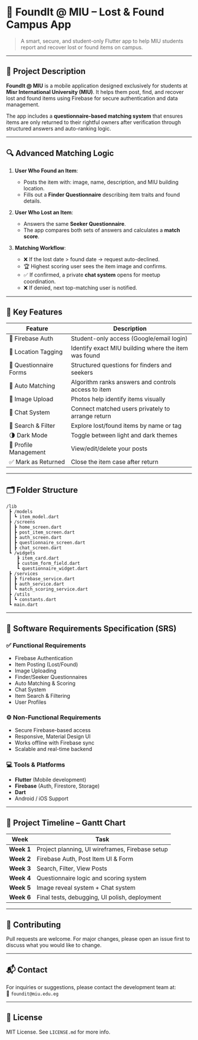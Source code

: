 # 📱 FoundIt @ MIU – Lost & Found Campus App

> A smart, secure, and student-only Flutter app to help MIU students report and recover lost or found items on campus.

---

## 🧾 Project Description

**FoundIt @ MIU** is a mobile application designed exclusively for students at **Misr International University (MIU)**. It helps them post, find, and recover lost and found items using Firebase for secure authentication and data management.

The app includes a **questionnaire-based matching system** that ensures items are only returned to their rightful owners after verification through structured answers and auto-ranking logic.

---

## 🔍 Advanced Matching Logic

1. **User Who Found an Item**:
   - Posts the item with: image, name, description, and MIU building location.
   - Fills out a **Finder Questionnaire** describing item traits and found details.

2. **User Who Lost an Item**:
   - Answers the same **Seeker Questionnaire**.
   - The app compares both sets of answers and calculates a **match score**.

3. **Matching Workflow**:
   - ❌ If the lost date > found date → request auto-declined.
   - 🏆 Highest scoring user sees the item image and confirms.
   - ✅ If confirmed, a private **chat system** opens for meetup coordination.
   - ❌ If denied, next top-matching user is notified.

---

## 🚀 Key Features

| Feature | Description |
|--------|-------------|
| 🔐 Firebase Auth | Student-only access (Google/email login) |
| 📍 Location Tagging | Identify exact MIU building where the item was found |
| 🧾 Questionnaire Forms | Structured questions for finders and seekers |
| 🧠 Auto Matching | Algorithm ranks answers and controls access to item |
| 📸 Image Upload | Photos help identify items visually |
| 💬 Chat System | Connect matched users privately to arrange return |
| 🔎 Search & Filter | Explore lost/found items by name or tag |
| 🌗 Dark Mode | Toggle between light and dark themes |
| 👤 Profile Management | View/edit/delete your posts |
| ✅ Mark as Returned | Close the item case after return |

---

## 🗂 Folder Structure

```
/lib
 ┣ /models
 ┃ ┗ item_model.dart
 ┣ /screens
 ┃ ┣ home_screen.dart
 ┃ ┣ post_item_screen.dart
 ┃ ┣ auth_screen.dart
 ┃ ┣ questionnaire_screen.dart
 ┃ ┣ chat_screen.dart
 ┗ /widgets
    ┣ item_card.dart
    ┣ custom_form_field.dart
    ┗ questionnaire_widget.dart
 ┣ /services
 ┃ ┣ firebase_service.dart
 ┃ ┣ auth_service.dart
 ┃ ┗ match_scoring_service.dart
 ┣ /utils
 ┃ ┗ constants.dart
 ┗ main.dart
```

---

## 🧠 Software Requirements Specification (SRS)

### ✅ Functional Requirements
- Firebase Authentication
- Item Posting (Lost/Found)
- Image Uploading
- Finder/Seeker Questionnaires
- Auto Matching & Scoring
- Chat System
- Item Search & Filtering
- User Profiles

### ⚙ Non-Functional Requirements
- Secure Firebase-based access
- Responsive, Material Design UI
- Works offline with Firebase sync
- Scalable and real-time backend

### 💻 Tools & Platforms
- **Flutter** (Mobile development)
- **Firebase** (Auth, Firestore, Storage)
- **Dart**
- Android / iOS Support

---

## 📅 Project Timeline – Gantt Chart

| Week | Task |
|------|------|
| **Week 1** | Project planning, UI wireframes, Firebase setup |
| **Week 2** | Firebase Auth, Post Item UI & Form |
| **Week 3** | Search, Filter, View Posts |
| **Week 4** | Questionnaire logic and scoring system |
| **Week 5** | Image reveal system + Chat system |
| **Week 6** | Final tests, debugging, UI polish, deployment |

---

## 🤝 Contributing

Pull requests are welcome. For major changes, please open an issue first to discuss what you would like to change.

---

## 📬 Contact

For inquiries or suggestions, please contact the development team at:  
📧 `foundit@miu.edu.eg`

---

## 📄 License

MIT License. See `LICENSE.md` for more info.
```
